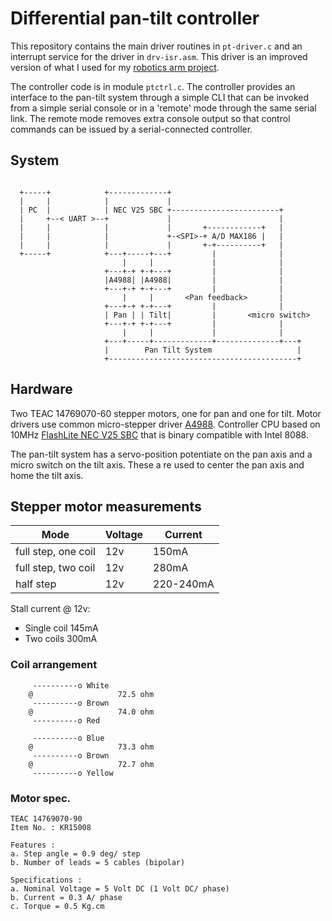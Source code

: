 # Differential pan-tilt controller

This repository contains the main driver routines in ```pt-driver.c``` and an interrupt service for the driver in ```drv-isr.asm```. This driver is an improved version of what I used for my [robotics arm project](https://sites.google.com/site/eyalabraham/robotic-arm).  

The controller code is in module ```ptctrl.c```. The controller provides an interface to the pan-tilt system through a simple CLI that can be invoked from a simple serial console or in a 'remote' mode through the same serial link. The remote mode removes extra console output so that control commands can be issued by a serial-connected controller.

## System

```
 
  +-----+            +-------------+
  |     |            |             |
  | PC  |            | NEC V25 SBC +------------------------+
  |     +--< UART >--+             |                        |
  |     |            |             |       +------------+   |
  |     |            |             +-<SPI>-+ A/D MAX186 |   |
  |     |            |             |       +-+----------+   |
  +-----+            +---+-----+---+         |              |
                         |     |             |              |
                     +---+-+ +-+---+         |              |
                     |A4988| |A4988|         |              |
                     +---+-+ +-+---+         |              |
                         |     |       <Pan feedback>       |
                     +---+-+ +-+---+         |              |
                     | Pan | | Tilt|         |       <micro switch>
                     +---+-+ +-+---+         |              |
                         |     |             |              |
                     +---+-----+-------------+--------------+---+
                     |        Pan Tilt System                   |
                     +------------------------------------------+

```

## Hardware

Two TEAC 14769070-60 stepper motors, one for pan and one for tilt. Motor drivers use common micro-stepper driver [A4988](https://drive.google.com/open?id=1uaHy-gVYzntSpmbj-RvlSXfdfeH-IRd8). Controller CPU based on 10MHz [FlashLite NEC V25 SBC](https://lh5.googleusercontent.com/kj4iZ8OMkE5W92mf-GG1na3PRkUhlsCT2e-m8hr-VAq39MQ7tvtFeNA4bHNfKd3oUbItSMeTRnDGq1jqQkdHiuW65H7H5WfajjJDt6m5efU-0dvqxA=w1280) that is binary compatible with Intel 8088.  

The pan-tilt system has a servo-position potentiate on the pan axis and a micro switch on the tilt axis. These a re used to center the pan axis and home the tilt axis.

## Stepper motor measurements

|    Mode              | Voltage  |  Current    |
|----------------------|----------|-------------|
|  full step, one coil |  12v     |  150mA      |
|  full step, two coil |  12v     |  280mA      |
|  half step           |  12v     |  220-240mA  |

Stall current @ 12v:
- Single coil 145mA
- Two coils 300mA

### Coil arrangement

```
     ----------o White
    @                   72.5 ohm
     ----------o Brown
    @                   74.0 ohm
     ----------o Red

     ----------o Blue
    @                   73.3 ohm
     ----------o Brown
    @                   72.7 ohm
     ----------o Yellow
```

### Motor spec.

```
TEAC 14769070-90
Item No. : KR15008

Features :
a. Step angle = 0.9 deg/ step
b. Number of leads = 5 cables (bipolar)

Specifications :
a. Nominal Voltage = 5 Volt DC (1 Volt DC/ phase)
b. Current = 0.3 A/ phase
c. Torque = 0.5 Kg.cm
```

